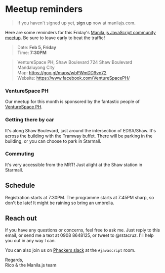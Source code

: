 # Meetup reminders

> If you haven't signed up yet, [sign up](/) now at manilajs.com.

Here are some reminders for this Friday's [Manila.js JavaScript community meetup][site]. Be sure to leave early to beat the traffic!

> Date: **Feb 5, Friday**<br>
> Time: **7:30PM**

> VentureSpace PH, Shaw Boulevard
> 724 Shaw Boulevard<br>
> Mandaluyong City<br>
> Map: <https://goo.gl/maps/wbPWmDD9vn72><br>
> Website: <https://www.facebook.com/VentureSpacePH/>

### VentureSpace PH

Our meetup for this month is sponsored by the fantastic people of [VentureSpace PH](https://www.facebook.com/VentureSpacePH/).

### Getting there by car

It's along Shaw Boulevard, just around the intersection of EDSA/Shaw. It's across the building with the Tramway buffet. There will be parking in the building, or you can choose to park in Starmall.

### Commuting

It's very accessible from the MRT! Just alight at the Shaw station in Starmall.

## Schedule

Registration starts at 7:30PM. The programme starts at 7:45PM sharp, so don't be late! It might be raining so bring an umbrella.

## Reach out

If you have any questions or concerns, feel free to ask me. Just reply to this email, or send me a text at 0908 8648125, or tweet to @rstacruz. I'll help you out in any way I can.

You can also join us on [Phackers slack](http://phackers.io) at the `#javascript` room.

Regards,<br>
Rico & the Manila.js team

[site]: http://manilajs.com/
